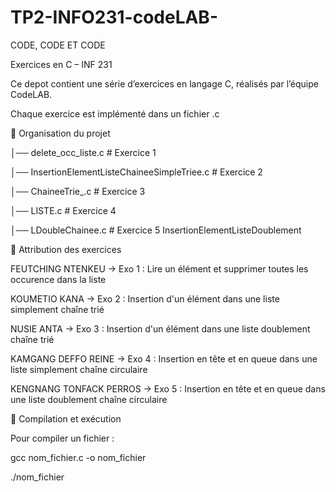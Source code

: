 # TP2-INFO231-codeLAB-
CODE, CODE ET CODE

Exercices en C – INF 231

Ce depot contient une série d’exercices en langage C, réalisés par l’équipe CodeLAB.

Chaque exercice est implémenté dans un fichier .c

📂 Organisation du projet

│── delete_occ_liste.c # Exercice 1

│── InsertionElementListeChaineeSimpleTriee.c # Exercice 2

│── ChaineeTrie_.c # Exercice 3

│── LISTE.c # Exercice 4

│── LDoubleChainee.c # Exercice 5
InsertionElementListeDoublement


📌 Attribution des exercices

FEUTCHING NTENKEU → Exo 1 : Lire un élément et supprimer toutes les occurence dans la liste 

KOUMETIO KANA → Exo 2 : Insertion d'un élément dans une liste simplement chaîne trié

NUSIE ANTA → Exo 3 : Insertion d'un élément dans une liste doublement chaîne trié 

KAMGANG DEFFO REINE → Exo 4 : Insertion en tête et en queue dans une liste simplement chaîne circulaire

KENGNANG TONFACK PERROS → Exo 5 : Insertion en tête et en queue dans une liste doublement chaîne circulaire


🔧 Compilation et exécution

Pour compiler un fichier :

gcc nom_fichier.c -o nom_fichier

./nom_fichier
